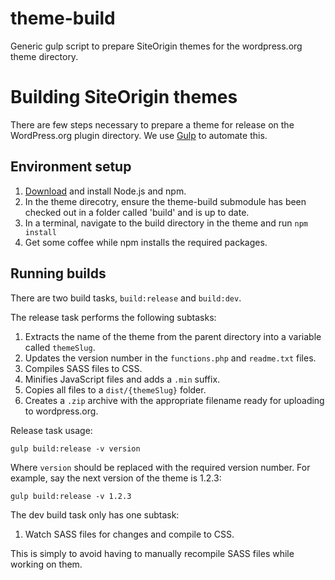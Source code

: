 # theme-build
Generic gulp script to prepare SiteOrigin themes for the wordpress.org theme directory.

# Building SiteOrigin themes

There are few steps necessary to prepare a theme for release on the WordPress.org plugin directory. We use [Gulp](http://gulpjs.com/) to automate this.

## Environment setup

1. [Download](https://nodejs.org/download/) and install Node.js and npm.
2. In the theme direcotry, ensure the theme-build submodule has been checked out in a folder called 'build' and is up to date.
3. In a terminal, navigate to the build directory in the theme and run `npm install`
3. Get some coffee while npm installs the required packages.

## Running builds

There are two build tasks, `build:release` and `build:dev`.

The release task performs the following subtasks:

1. Extracts the name of the theme from the parent directory into a variable called `themeSlug`.
2. Updates the version number in the `functions.php` and `readme.txt` files.
3. Compiles SASS files to CSS.
4. Minifies JavaScript files and adds a `.min` suffix.
5. Copies all files to a `dist/{themeSlug}` folder.
6. Creates a `.zip` archive with the appropriate filename ready for uploading to wordpress.org.

Release task usage:

`gulp build:release -v version`

Where `version` should be replaced with the required version number.
For example, say the next version of the theme is 1.2.3:

`gulp build:release -v 1.2.3`

The dev build task only has one subtask:

1) Watch SASS files for changes and compile to CSS.

This is simply to avoid having to manually recompile SASS files while working on them.

